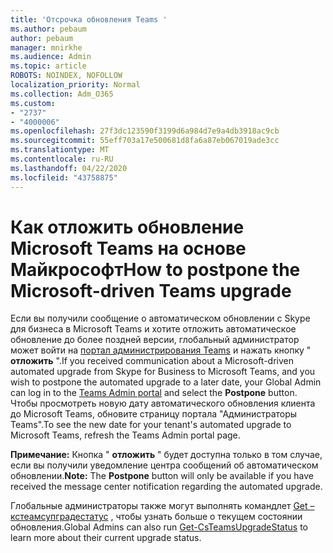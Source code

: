 ```yaml
---
title: 'Отсрочка обновления Teams '
ms.author: pebaum
author: pebaum
manager: mnirkhe
ms.audience: Admin
ms.topic: article
ROBOTS: NOINDEX, NOFOLLOW
localization_priority: Normal
ms.collection: Adm_O365
ms.custom:
- "2737"
- "4000006"
ms.openlocfilehash: 27f3dc123590f3199d6a984d7e9a4db3918ac9cb
ms.sourcegitcommit: 55eff703a17e500681d8fa6a87eb067019ade3cc
ms.translationtype: MT
ms.contentlocale: ru-RU
ms.lasthandoff: 04/22/2020
ms.locfileid: "43758875"
---
```

# <a name="how-to-postpone-the-microsoft-driven-teams-upgrade"></a><span data-ttu-id="122c0-102">Как отложить обновление Microsoft Teams на основе Майкрософт</span><span class="sxs-lookup"><span data-stu-id="122c0-102">How to postpone the Microsoft-driven Teams upgrade</span></span>

<span data-ttu-id="122c0-103">Если вы получили сообщение о автоматическом обновлении с Skype для бизнеса в Microsoft Teams и хотите отложить автоматическое обновление до более поздней версии, глобальный администратор может войти на [портал администрирования Teams](https://admin.teams.microsoft.com/dashboard) и нажать кнопку " **отложить** ".</span><span class="sxs-lookup"><span data-stu-id="122c0-103">If you received communication about a Microsoft-driven automated upgrade from Skype for Business to Microsoft Teams, and you wish to postpone the automated upgrade to a later date, your Global Admin can log in to the [Teams Admin portal](https://admin.teams.microsoft.com/dashboard) and select the **Postpone** button.</span></span> <span data-ttu-id="122c0-104">Чтобы просмотреть новую дату автоматического обновления клиента до Microsoft Teams, обновите страницу портала "Администраторы Teams".</span><span class="sxs-lookup"><span data-stu-id="122c0-104">To see the new date for your tenant's automated upgrade to Microsoft Teams, refresh the Teams Admin portal page.</span></span>

<span data-ttu-id="122c0-105">**Примечание:** Кнопка " **отложить** " будет доступна только в том случае, если вы получили уведомление центра сообщений об автоматическом обновлении.</span><span class="sxs-lookup"><span data-stu-id="122c0-105">**Note:** The **Postpone** button will only be available if you have received the message center notification regarding the automated upgrade.</span></span> 

<span data-ttu-id="122c0-106">Глобальные администраторы также могут выполнять командлет [Get – кстеамсупградестатус](https://docs.microsoft.com/powershell/module/skype/get-csteamsupgradestatus?view=skype-ps) , чтобы узнать больше о текущем состоянии обновления.</span><span class="sxs-lookup"><span data-stu-id="122c0-106">Global Admins can also run [Get-CsTeamsUpgradeStatus](https://docs.microsoft.com/powershell/module/skype/get-csteamsupgradestatus?view=skype-ps) to learn more about their current upgrade status.</span></span> 